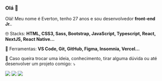### Olá 👋
<!-- <img src="https://live.staticflickr.com/65535/51089788944_bb9a65dc6f.jpg" min-width="330px" max-width="330px" width="330px" height="300px" align="right" alt="vx">  -->

<p align="left"> 
  Olá! Meu nome é Everton, tenho 27 anos e sou desenvolvedor <strong>front-end Jr.</strong>.<br>
</p>

<p align="left">
  🤓 Stacks: <strong>HTML, CSS3, Sass, Bootstrap, JavaScript, Typescript, React, NextJS, React Native...</strong>
</p>

<p align="left">
  💼 Ferramentas: <strong>VS Code, Git, GitHub, Figma, Insomnia, Vercel...</strong>
</p>

<p align="left">
  💌 Caso queira trocar uma ideia, conhecimento, tirar alguma dúvida ou até desenvolver um projeto comigo: ⤵️
</p>

<p align="left">
  <a href="mailto:evertonfxavier@gmail.com" alt="Gmail" target="_blank">
  <img src="https://img.shields.io/badge/-Gmail-FF0000?style=flat-square&labelColor=FF0000&logo=gmail&logoColor=white&link=LINK-DO-SEU-EMAIL" /></a>
  
  <a href="https://www.linkedin.com/in/everton-xavier-a18b2b1aa/" alt="Linkedin" target="_blank">
  <img src="https://img.shields.io/badge/-Linkedin-0e76a8?style=flat-square&logo=Linkedin&logoColor=white&link=LINK-DO-SEU-LINKEDIN" /></a>

  <a href="https://api.whatsapp.com/send?phone=5581997736987&text=TextoParaEnviar" alt="WhatsApp" target="_blank">
  <img src="https://img.shields.io/badge/-WhatsApp-25d366?style=flat-square&labelColor=25d366&logo=whatsapp&logoColor=white&link=API-DO-SEU-WHATSAPP"/></a>
</p>  
